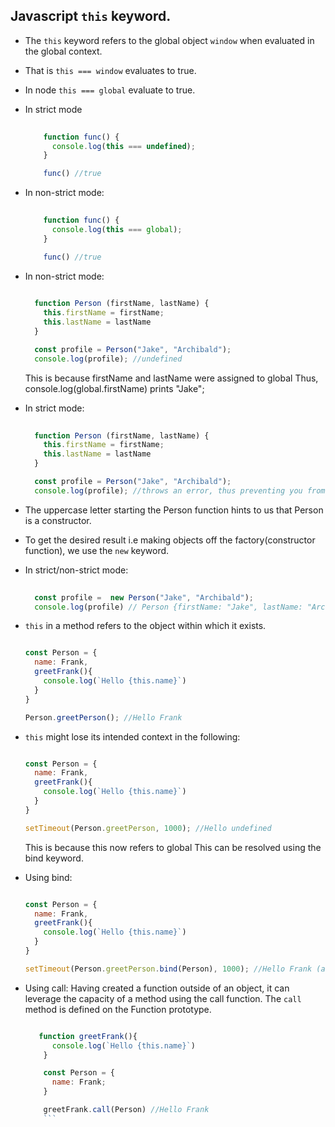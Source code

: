 ## Javascript `this` keyword.

 - The `this` keyword refers to the global object `window` when evaluated in the global context.
 - That is `this === window` evaluates to true.
 - In node `this === global` evaluate to true.
 
- In strict mode 
    ```javascript
        
        function func() {
          console.log(this === undefined);
        }

        func() //true

    ```

- In non-strict mode:

    ```javascript
        
        function func() {
          console.log(this === global);
        }

        func() //true

    ```
- In non-strict mode:
    ```javascript
      
      function Person (firstName, lastName) {
        this.firstName = firstName;
        this.lastName = lastName
      }

      const profile = Person("Jake", "Archibald");
      console.log(profile); //undefined
    
    ```
    This is because firstName and lastName were assigned to global
    Thus, console.log(global.firstName) prints "Jake";

- In strict mode:
    ```javascript
      
      function Person (firstName, lastName) {
        this.firstName = firstName;
        this.lastName = lastName
      }

      const profile = Person("Jake", "Archibald");
      console.log(profile); //throws an error, thus preventing you from assigning to global.
    
    ```

- The uppercase letter starting the Person function hints to us that Person is a constructor.
- To get the desired result i.e making objects off the factory(constructor function), we use the `new` keyword.
- In strict/non-strict mode:
    ```javascript
      
      const profile =  new Person("Jake", "Archibald");
      console.log(profile) // Person {firstName: "Jake", lastName: "Archibald"}
    ```

- `this` in a method refers to the object within which it exists.

    ```javascript

    const Person = {
      name: Frank,
      greetFrank(){
        console.log(`Hello {this.name}`)
      }
    }

    Person.greetPerson(); //Hello Frank
    ```
- `this` might lose its intended context in the following:

    ```javascript

    const Person = {
      name: Frank,
      greetFrank(){
        console.log(`Hello {this.name}`)
      }
    }

    setTimeout(Person.greetPerson, 1000); //Hello undefined
    ```
    This is because this now refers to global
    This can be resolved using the bind keyword.

- Using bind: 

    ```javascript

    const Person = {
      name: Frank,
      greetFrank(){
        console.log(`Hello {this.name}`)
      }
    }

    setTimeout(Person.greetPerson.bind(Person), 1000); //Hello Frank (after one second).
    ```
- Using call:
  Having created a function outside of an object, it can leverage the capacity of a method using the call function. The `call` method is defined on the Function prototype.

  ```javascript

     function greetFrank(){
        console.log(`Hello {this.name}`)
      }

      const Person = {
        name: Frank;
      }

      greetFrank.call(Person) //Hello Frank
      ```
